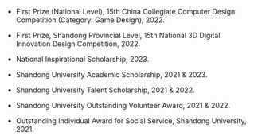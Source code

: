 <!-- 
- Outstanding Graduate Award (CUMT), 2025.

- National Scholarship for Graduate Student, 2024.

- First-Prize Scholarship (CUMT), 2024.

- First-Prize Scholarship (CUMT), 2023.

- Freshman Scholarship (CUMT), 2022.

- Outstanding Graduation Project Award (Jiangsu Province), 2022.

- First-Prize Enterprise Scholarship (CUMT), 2020.

- First-Prize Scholarship (CUMT), 2019. -->

- First Prize (National Level), 15th China Collegiate Computer Design Competition (Category: Game Design), 2022.

- First Prize, Shandong Provincial Level, 15th National 3D Digital Innovation Design Competition, 2022.

- National Inspirational Scholarship, 2023.

- Shandong University Academic Scholarship, 2021 & 2023.

- Shandong University Talent Scholarship, 2021 & 2022.

- Shandong University Outstanding Volunteer Award, 2021 & 2022.

- Outstanding Individual Award for Social Service, Shandong University, 2021.
